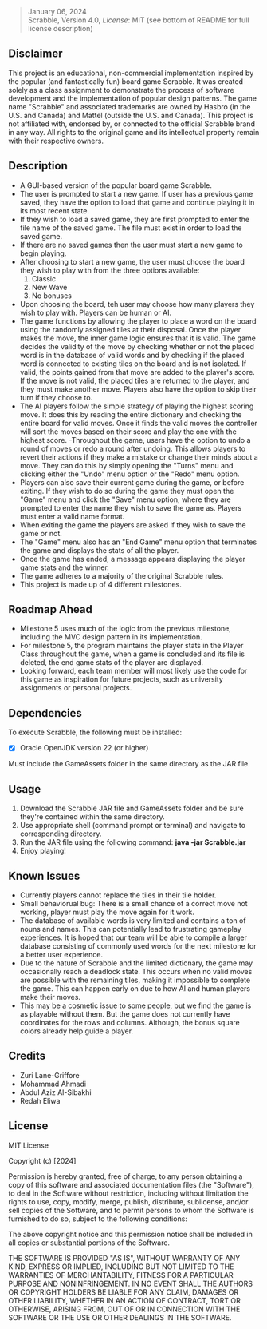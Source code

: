 >January 06, 2024\
Scrabble, Version 4.0, *License*: MIT (see bottom of README for full license description)

## Disclaimer
This project is an educational, non-commercial implementation inspired by the popular (and fantastically fun) board game Scrabble. It was created solely as a class assignment to demonstrate the process of software development and the implementation of popular design patterns. The game name "Scrabble" and associated trademarks are owned by Hasbro (in the U.S. and Canada) and Mattel (outside the U.S. and Canada). This project is not affiliated with, endorsed by, or connected to the official Scrabble brand in any way. All rights to the original game and its intellectual property remain with their respective owners.


## Description
- A GUI-based version of the popular board game Scrabble.
- The user is prompted to start a new game. If user has a previous game saved, they have the option to load that game and continue playing it in its most recent state.
- If they wish to load a saved game, they are first prompted to enter the file name of the saved game. The file must exist in order to load the saved game.
- If there are no saved games then the user must start a new game to begin playing.
- After choosing to start a new game, the user must choose the board they wish to play with from the three options available:
  1. Classic
  2. New Wave
  3. No bonuses
- Upon choosing the board, teh user may choose how many players they wish to play with. Players can be human or AI.
- The game functions by allowing the player to place a word on the board using the randomly assigned tiles at their disposal. Once the player makes the move, the inner game logic ensures that it is valid. The game decides the validity of the move by checking whether or not the placed word is in the database of valid words and by checking if the placed word is connected to existing tiles on the board and is not isolated. If valid, the points gained from that move are added to the player's score. If the move is not valid, the placed tiles are returned to the player, and they must make another move. Players also have the option to skip their turn if they choose to. 
- The AI players follow the simple strategy of playing the highest scoring move. It does this by reading the entire dictionary and checking the entire board for valid moves. Once it finds the valid moves the controller will sort the moves based on their score and play the one with the highest score.
-Throughout the game, users have the option to undo a round of moves or redo a round after undoing. This allows players to revert their actions if they make a mistake or change their minds about a move. They can do this by simply opening the "Turns" menu and clicking either the "Undo" menu option or the "Redo" menu option.
- Players can also save their current game during the game, or before exiting. If they wish to do so during the game they must open the "Game" menu and click the "Save" menu option, where they are prompted to enter the name they wish to save the game as. Players must enter a valid name format.
- When exiting the game the players are asked if they wish to save the game or not.
- The "Game" menu also has an "End Game" menu option that terminates the game and displays the stats of all the player.
- Once the game has ended, a message appears displaying the player game stats and the winner.
- The game adheres to a majority of the original Scrabble rules.
- This project is made up of 4 different milestones.
  
## Roadmap Ahead
- Milestone 5 uses much of the logic from the previous milestone, including the MVC design pattern in its implementation. 
- For milestone 5, the program maintains the player stats in the Player Class throughout the game, when a game is concluded and its file is deleted, the end game stats of the player are displayed.
- Looking forward, each team member will most likely use the code for this game as inspiration for future projects, such as university assignments or personal projects.
  
## Dependencies
To execute Scrabble, the following must be installed:
- [x] Oracle OpenJDK version 22 (or higher)

Must include the GameAssets folder in the same directory as the JAR file.

## Usage
1. Download the Scrabble JAR file and GameAssets folder and be sure they're contained within the same directory.
2. Use appropriate shell (command prompt or terminal) and navigate to corresponding directory.
3. Run the JAR file using the following command: **java -jar Scrabble.jar**
4. Enjoy playing!

## Known Issues
- Currently players cannot replace the tiles in their tile holder.
- Small behaviorual bug: There is a small chance of a correct move not working, player must play the move again for it work.
- The database of available words is very limited and contains a ton of nouns and names. This can potentially lead to frustrating gameplay experiences. It is hoped that our team will be able to compile a larger database consisting of commonly used words for the next milestone for a better user experience.
- Due to the nature of Scrabble and the limited dictionary, the game may occasionally reach a deadlock state. This occurs when no valid moves are possible with the remaining tiles, making it impossible to complete the game. This can happen early on due to how AI and human players make their moves. 
- This may be a cosmetic issue to some people, but we find the game is as playable without them. But the game does not currently have coordinates for the rows and columns. Although, the bonus square colors already help guide a player.
  
## Credits
- Zuri Lane-Griffore
- Mohammad Ahmadi
- Abdul Aziz Al-Sibakhi
- Redah Eliwa

## License

MIT License

Copyright (c) [2024]

Permission is hereby granted, free of charge, to any person obtaining a copy
of this software and associated documentation files (the "Software"), to deal
in the Software without restriction, including without limitation the rights
to use, copy, modify, merge, publish, distribute, sublicense, and/or sell
copies of the Software, and to permit persons to whom the Software is
furnished to do so, subject to the following conditions:

The above copyright notice and this permission notice shall be included in all
copies or substantial portions of the Software.

THE SOFTWARE IS PROVIDED "AS IS", WITHOUT WARRANTY OF ANY KIND, EXPRESS OR
IMPLIED, INCLUDING BUT NOT LIMITED TO THE WARRANTIES OF MERCHANTABILITY,
FITNESS FOR A PARTICULAR PURPOSE AND NONINFRINGEMENT. IN NO EVENT SHALL THE
AUTHORS OR COPYRIGHT HOLDERS BE LIABLE FOR ANY CLAIM, DAMAGES OR OTHER
LIABILITY, WHETHER IN AN ACTION OF CONTRACT, TORT OR OTHERWISE, ARISING FROM,
OUT OF OR IN CONNECTION WITH THE SOFTWARE OR THE USE OR OTHER DEALINGS IN THE
SOFTWARE.

